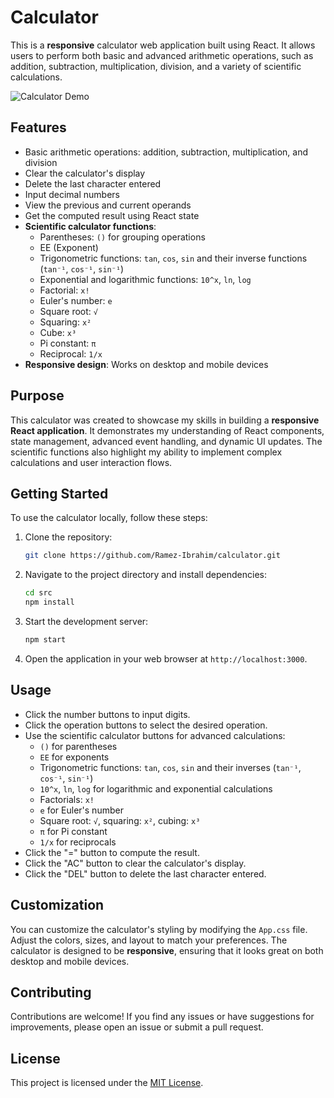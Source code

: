 
# Calculator

This is a **responsive** calculator web application built using React. It allows users to perform both basic and advanced arithmetic operations, such as addition, subtraction, multiplication, division, and a variety of scientific calculations.

![Calculator Demo](demo.gif)

## Features

- Basic arithmetic operations: addition, subtraction, multiplication, and division
- Clear the calculator's display
- Delete the last character entered
- Input decimal numbers
- View the previous and current operands
- Get the computed result using React state
- **Scientific calculator functions**:
  - Parentheses: `()` for grouping operations
  - EE (Exponent)
  - Trigonometric functions: `tan`, `cos`, `sin` and their inverse functions (`tan⁻¹`, `cos⁻¹`, `sin⁻¹`)
  - Exponential and logarithmic functions: `10^x`, `ln`, `log`
  - Factorial: `x!`
  - Euler's number: `e`
  - Square root: `√`
  - Squaring: `x²`
  - Cube: `x³`
  - Pi constant: `π`
  - Reciprocal: `1/x`
- **Responsive design**: Works on desktop and mobile devices

## Purpose

This calculator was created to showcase my skills in building a **responsive React application**. It demonstrates my understanding of React components, state management, advanced event handling, and dynamic UI updates. The scientific functions also highlight my ability to implement complex calculations and user interaction flows.

## Getting Started

To use the calculator locally, follow these steps:

1. Clone the repository:

   ```bash
   git clone https://github.com/Ramez-Ibrahim/calculator.git
   ```

2. Navigate to the project directory and install dependencies:

   ```bash
   cd src
   npm install
   ```

3. Start the development server:

   ```bash
   npm start
   ```

4. Open the application in your web browser at `http://localhost:3000`.

## Usage

- Click the number buttons to input digits.
- Click the operation buttons to select the desired operation.
- Use the scientific calculator buttons for advanced calculations:
  - `()` for parentheses
  - `EE` for exponents
  - Trigonometric functions: `tan`, `cos`, `sin` and their inverses (`tan⁻¹`, `cos⁻¹`, `sin⁻¹`)
  - `10^x`, `ln`, `log` for logarithmic and exponential calculations
  - Factorials: `x!`
  - `e` for Euler's number
  - Square root: `√`, squaring: `x²`, cubing: `x³`
  - `π` for Pi constant
  - `1/x` for reciprocals
- Click the "=" button to compute the result.
- Click the "AC" button to clear the calculator's display.
- Click the "DEL" button to delete the last character entered.

## Customization

You can customize the calculator's styling by modifying the `App.css` file. Adjust the colors, sizes, and layout to match your preferences. The calculator is designed to be **responsive**, ensuring that it looks great on both desktop and mobile devices.

## Contributing

Contributions are welcome! If you find any issues or have suggestions for improvements, please open an issue or submit a pull request.

## License

This project is licensed under the [MIT License](LICENSE).
